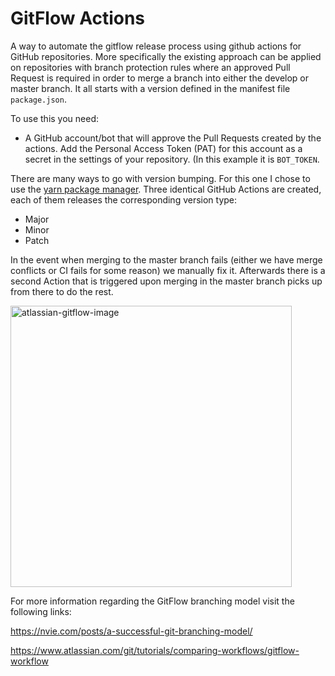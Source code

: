 # GitFlow Actions

A way to automate the gitflow release process using github actions for GitHub repositories.
More specifically the existing approach can be applied on repositories with branch protection rules where an approved Pull Request is required in order to merge a branch into either the develop or master branch.
It all starts with a version defined in the manifest file `package.json`.

To use this you need:
- A GitHub account/bot that will approve the Pull Requests created by the actions. Add the Personal Access Token (PAT) for this account as a secret in the settings of your repository. (In this example it is `BOT_TOKEN`.

There are many ways to go with version bumping. For this one I chose to use the [yarn package manager](https://yarnpkg.com/). Three identical GitHub Actions are created, each of them releases the corresponding version type:
- Major 
- Minor
- Patch

In the event when merging to the master branch fails (either we have merge conflicts or CI fails for some reason) we manually fix it. Afterwards there is a second Action that is triggered upon merging in the master branch picks up from there to do the rest.


<img src="https://wac-cdn.atlassian.com/dam/jcr:61ccc620-5249-4338-be66-94d563f2843c/05%20(2).svg?cdnVersion=1454" alt="atlassian-gitflow-image" width="450"/>

For more information regarding the GitFlow branching model visit the following links:

https://nvie.com/posts/a-successful-git-branching-model/

https://www.atlassian.com/git/tutorials/comparing-workflows/gitflow-workflow
